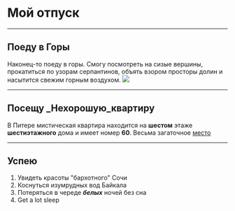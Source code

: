 # Мой отпуск

---
## Поеду в **Горы**
Наконец-то поеду в горы. Смогу посмотреть на сизые вершины, прокатиться по узорам серпантинов, объять взором просторы долин и насытится свежим горным воздухом.
![](Clochoderick_Stone.JPG)

---
## Посещу **_Нехорошую_квартиру**
В Питере мистическая квартира находится на **шестом** этаже **шестиэтажного** дома и имеет номер **60**. Весьма загаточное [место](https://yandex.ru/maps/-/CCUJZIcN1A)

---
## Успею
1. Увидеть красоты "бархотного" Сочи
2. Коснуться изумрудных вод Байкала
3. Потеряться в череде **_белых_** ночей без сна
4. Get a lot sleep
